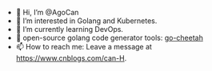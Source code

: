 - 👋 Hi, I’m @AgoCan
- 👀 I’m interested in Golang and Kubernetes.
- 🌱 I’m currently learning DevOps.
- 💞️ open-source golang code generator tools: [go-cheetah](https://github.com/go-cheetah/cheetah)
- 📫 How to reach me: Leave a message at https://www.cnblogs.com/can-H.

<!---
AgoCan/AgoCan is a ✨ special ✨ repository because its `README.md` (this file) appears on your GitHub profile.
You can click the Preview link to take a look at your changes.
--->
